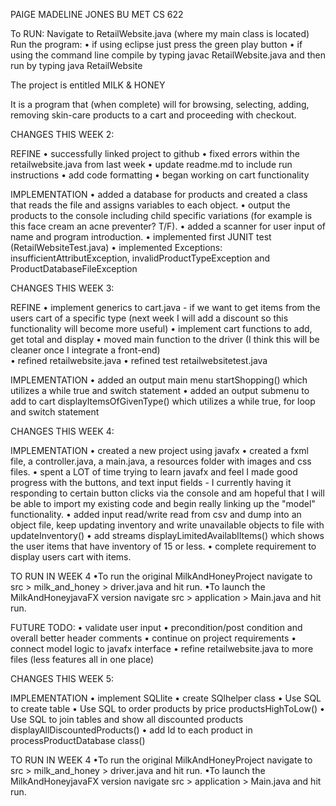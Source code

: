 PAIGE MADELINE JONES BU MET CS 622 

To RUN:
Navigate to RetailWebsite.java (where my main class is located) 
Run the program:
• if using eclipse just press the green play button
• if using the command line compile by typing javac RetailWebsite.java and then run by typing java RetailWebsite


The project is entitled MILK & HONEY

It is a program that (when complete) will for browsing, selecting, adding, removing skin-care products to a cart and proceeding with checkout.

CHANGES THIS WEEK 2:

REFINE
• successfully linked project to github
• fixed errors within the retailwebsite.java from last week 
• update readme.md to include run instructions
• add code formatting
• began working on cart functionality

IMPLEMENTATION
• added a database for products and created a class that reads the file and assigns variables to each object. 
• output the products to the console including child specific variations (for example is this face cream an acne preventer? T/F). 
• added a scanner for user input of name and program introduction. 
• implemented first JUNIT test (RetailWebsiteTest.java)
• implemented Exceptions: insufficientAttributException, invalidProductTypeException and ProductDatabaseFileException

CHANGES THIS WEEK 3:

REFINE
• implement generics to cart.java - if we want to get items from the users cart of a specific type (next week I will add a discount so this functionality will become more useful)
• implement cart functions to add, get total and display
• moved main function to the driver (I think this will be cleaner once I integrate a front-end)\
• refined retailwebsite.java 
• refined test retailwebsitetest.java  

IMPLEMENTATION
• added an output main menu startShopping() which utilizes a while true and switch statement
• added an output submenu to add to cart displayItemsOfGivenType() which utilizes a while true, for loop and switch statement

CHANGES THIS WEEK 4:

IMPLEMENTATION
• created a new project using javafx
• created a fxml file, a controller.java, a main.java, a resources folder with images and css files. 
• spent a LOT of time trying to learn javafx and feel I made good progress with the buttons, and text input fields - I currently having it responding to certain button clicks via the console and am hopeful that I will be able to import my existing code and begin really linking up the "model" functionality. 
• added input read/write read from csv and dump into an object file, keep updating inventory and write unavailable objects to file with updateInventory() 
• add streams displayLimitedAvailablItems() which shows the user items that have inventory of 15 or less. 
• complete requirement to display users cart with items. 


TO RUN IN WEEK 4
•To run the original MilkAndHoneyProject navigate to src > milk_and_honey > driver.java and hit run. 
•To launch the MilkAndHoneyjavaFX version navigate src > application > Main.java and hit run.   


FUTURE TODO: 
• validate user input
• precondition/post condition and overall better header comments
• continue on project requirements
• connect model logic to javafx interface
• refine retailwebsite.java to more files (less features all in one place)

CHANGES THIS WEEK 5:

IMPLEMENTATION
• implement SQLlite 
• create SQlhelper class 
• Use SQL to create table
• Use SQL to order products by price productsHighToLow()
• Use SQL to join tables and show all discounted products displayAllDiscountedProducts()
• add Id to each product in processProductDatabase class()


TO RUN IN WEEK 4
•To run the original MilkAndHoneyProject navigate to src > milk_and_honey > driver.java and hit run. 
•To launch the MilkAndHoneyjavaFX version navigate src > application > Main.java and hit run.   

